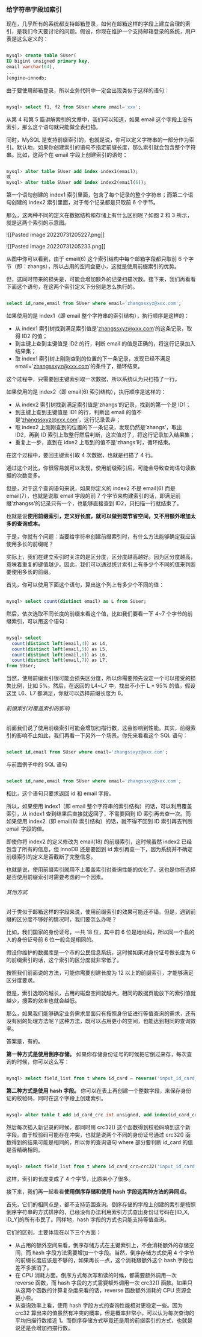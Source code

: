 ### 给字符串字段加索引

现在，几乎所有的系统都支持邮箱登录，如何在邮箱这样的字段上建立合理的索引，是我们今天要讨论的问题。假设，你现在维护一个支持邮箱登录的系统，用户表是这么定义的：

```sql

mysql> create table SUser(
ID bigint unsigned primary key,
email varchar(64), 
... 
)engine=innodb; 
```

由于要使用邮箱登录，所以业务代码中一定会出现类似于这样的语句：

```sql

mysql> select f1, f2 from SUser where email='xxx';
```

从第 4 和第 5 篇讲解索引的文章中，我们可以知道，如果 email 这个字段上没有索引，那么这个语句就只能做全表扫描。

同时，MySQL 是支持前缀索引的，也就是说，你可以定义字符串的一部分作为索引。默认地，如果你创建索引的语句不指定前缀长度，那么索引就会包含整个字符串。比如，这两个在 email 字段上创建索引的语句：

```sql

mysql> alter table SUser add index index1(email);
或
mysql> alter table SUser add index index2(email(6));
```

第一个语句创建的 index1 索引里面，包含了每个记录的整个字符串；而第二个语句创建的 index2 索引里面，对于每个记录都是只取前 6 个字节。

那么，这两种不同的定义在数据结构和存储上有什么区别呢？如图 2 和 3 所示，就是这两个索引的示意图。

![[Pasted image 20220731205227.png]]

![[Pasted image 20220731205233.png]]

从图中你可以看到，由于 email(6) 这个索引结构中每个邮箱字段都只取前 6 个字节（即：zhangs），所以占用的空间会更小，这就是使用前缀索引的优势。

但，这同时带来的损失是，可能会增加额外的记录扫描次数。接下来，我们再看看下面这个语句，在这两个索引定义下分别是怎么执行的。

```sql

select id,name,email from SUser where email='zhangssxyz@xxx.com';
```

如果使用的是 index1（即 email 整个字符串的索引结构），执行顺序是这样的：

- 从 index1 索引树找到满足索引值是’zhangssxyz@xxx.com’的这条记录，取得 ID2 的值；
- 到主键上查到主键值是 ID2 的行，判断 email 的值是正确的，将这行记录加入结果集；
- 取 index1 索引树上刚刚查到的位置的下一条记录，发现已经不满足 email='zhangssxyz@xxx.com’的条件了，循环结束。

这个过程中，只需要回主键索引取一次数据，所以系统认为只扫描了一行。

如果使用的是 index2（即 email(6) 索引结构），执行顺序是这样的：

- 从 index2 索引树找到满足索引值是’zhangs’的记录，找到的第一个是 ID1；
- 到主键上查到主键值是 ID1 的行，判断出 email 的值不是’zhangssxyz@xxx.com’，这行记录丢弃；
- 取 index2 上刚刚查到的位置的下一条记录，发现仍然是’zhangs’，取出 ID2，再到 ID 索引上取整行然后判断，这次值对了，将这行记录加入结果集；
- 重复上一步，直到在 idxe2 上取到的值不是’zhangs’时，循环结束。

在这个过程中，要回主键索引取 4 次数据，也就是扫描了 4 行。

通过这个对比，你很容易就可以发现，使用前缀索引后，可能会导致查询语句读数据的次数变多。

但是，对于这个查询语句来说，如果你定义的 index2 不是 email(6) 而是 email(7），也就是说取 email 字段的前 7 个字节来构建索引的话，即满足前缀’zhangss’的记录只有一个，也能够直接查到 ID2，只扫描一行就结束了。

也就是说**使用前缀索引，定义好长度，就可以做到既节省空间，又不用额外增加太多的查询成本。**

于是，你就有个问题：当要给字符串创建前缀索引时，有什么方法能够确定我应该使用多长的前缀呢？

实际上，我们在建立索引时关注的是区分度，区分度越高越好。因为区分度越高，意味着重复的键值越少。因此，我们可以通过统计索引上有多少个不同的值来判断要使用多长的前缀。

首先，你可以使用下面这个语句，算出这个列上有多少个不同的值：

```sql

mysql> select count(distinct email) as L from SUser;
```

然后，依次选取不同长度的前缀来看这个值，比如我们要看一下 4~7 个字节的前缀索引，可以用这个语句：

```sql

mysql> select 
  count(distinct left(email,4)）as L4,
  count(distinct left(email,5)）as L5,
  count(distinct left(email,6)）as L6,
  count(distinct left(email,7)）as L7,
from SUser;
```

当然，使用前缀索引很可能会损失区分度，所以你需要预先设定一个可以接受的损失比例，比如 5%。然后，在返回的 L4~L7 中，找出不小于 L * 95% 的值，假设这里 L6、L7 都满足，你就可以选择前缀长度为 6。

###### 前缀索引对覆盖索引的影响

前面我们说了使用前缀索引可能会增加扫描行数，这会影响到性能。其实，前缀索引的影响不止如此，我们再看一下另外一个场景。你先来看看这个 SQL 语句：

```sql

select id,email from SUser where email='zhangssxyz@xxx.com';
```


与前面例子中的 SQL 语句

```sql

select id,name,email from SUser where email='zhangssxyz@xxx.com';
```

相比，这个语句只要求返回 id 和 email 字段。

所以，如果使用 index1（即 email 整个字符串的索引结构）的话，可以利用覆盖索引，从 index1 查到结果后直接就返回了，不需要回到 ID 索引再去查一次。而如果使用 index2（即 email(6) 索引结构）的话，就不得不回到 ID 索引再去判断 email 字段的值。

即使你将 index2 的定义修改为 email(18) 的前缀索引，这时候虽然 index2 已经包含了所有的信息，但 InnoDB 还是要回到 id 索引再查一下，因为系统并不确定前缀索引的定义是否截断了完整信息。

也就是说，使用前缀索引就用不上覆盖索引对查询性能的优化了，这也是你在选择是否使用前缀索引时需要考虑的一个因素。

###### 其他方式

对于类似于邮箱这样的字段来说，使用前缀索引的效果可能还不错。但是，遇到前缀的区分度不够好的情况时，我们要怎么办呢？

比如，我们国家的身份证号，一共 18 位，其中前 6 位是地址码，所以同一个县的人的身份证号前 6 位一般会是相同的。

假设你维护的数据库是一个市的公民信息系统，这时候如果对身份证号做长度为 6 的前缀索引的话，这个索引的区分度就非常低了。

按照我们前面说的方法，可能你需要创建长度为 12 以上的前缀索引，才能够满足区分度要求。

但是，索引选取的越长，占用的磁盘空间就越大，相同的数据页能放下的索引值就越少，搜索的效率也就会越低。

那么，如果我们能够确定业务需求里面只有按照身份证进行等值查询的需求，还有没有别的处理方法呢？这种方法，既可以占用更小的空间，也能达到相同的查询效率。

答案是，有的。

**第一种方式是使用倒序存储。** 如果你存储身份证号的时候把它倒过来存，每次查询的时候，你可以这么写：

```sql

mysql> select field_list from t where id_card = reverse('input_id_card_string');
```

**第二种方式是使用 hash 字段。** 你可以在表上再创建一个整数字段，来保存身份证的校验码，同时在这个字段上创建索引。

```sql

mysql> alter table t add id_card_crc int unsigned, add index(id_card_crc);
```

然后每次插入新记录的时候，都同时用 crc32() 这个函数得到校验码填到这个新字段。由于校验码可能存在冲突，也就是说两个不同的身份证号通过 crc32() 函数得到的结果可能是相同的，所以你的查询语句 where 部分要判断 id_card 的值是否精确相同。

```sql

mysql> select field_list from t where id_card_crc=crc32('input_id_card_string') and id_card='input_id_card_string'
```

这样，索引的长度变成了 4 个字节，比原来小了很多。

接下来，我们再一起看看**使用倒序存储和使用 hash 字段这两种方法的异同点。**

首先，它们的相同点是，都不支持范围查询。倒序存储的字段上创建的索引是按照倒序字符串的方式排序的，已经没有办法利用索引方式查出身份证号码在[ID_X, ID_Y]的所有市民了。同样地，hash 字段的方式也只能支持等值查询。

它们的区别，主要体现在以下三个方面：

- 从占用的额外空间来看，倒序存储方式在主键索引上，不会消耗额外的存储空间，而 hash 字段方法需要增加一个字段。当然，倒序存储方式使用 4 个字节的前缀长度应该是不够的，如果再长一点，这个消耗跟额外这个 hash 字段也差不多抵消了。
- 在 CPU 消耗方面，倒序方式每次写和读的时候，都需要额外调用一次 reverse 函数，而 hash 字段的方式需要额外调用一次 crc32() 函数。如果只从这两个函数的计算复杂度来看的话，reverse 函数额外消耗的 CPU 资源会更小些。
- 从查询效率上看，使用 hash 字段方式的查询性能相对更稳定一些。因为 crc32 算出来的值虽然有冲突的概率，但是概率非常小，可以认为每次查询的平均扫描行数接近 1。而倒序存储方式毕竟还是用的前缀索引的方式，也就是说还是会增加扫描行数。